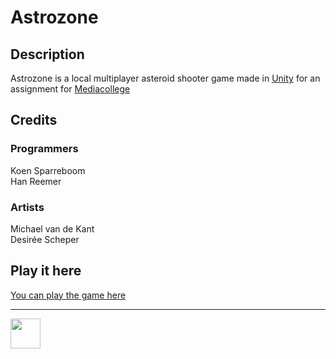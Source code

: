 # Astrozone

## Description

Astrozone is a local multiplayer asteroid shooter game made in <a href="https://unity3d.com/" target="_blank">Unity</a> for an assignment for <a href="https://ma-web.nl/" target="_blank">Mediacollege</a>

## Credits

### Programmers

Koen Sparreboom
<br>
Han Reemer

### Artists

Michael van de Kant
<br>
Desirée Scheper

## Play it here

<a href="http://22084.hosts.ma-cloud.nl/bewijzenmap/p1.4/idp/expanding-space/" target="_blank">You can play the game here</a>

---

<img src="https://www.ma-web.nl/static/vector/Logo_blok.svg" width="48">